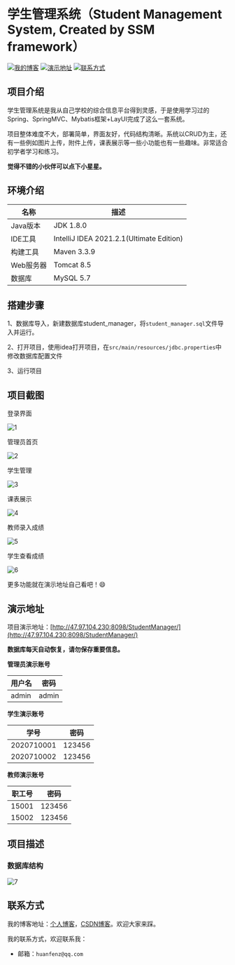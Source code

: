 # 学生管理系统（Student Management System, Created by SSM framework）

[![我的博客](https://img.shields.io/badge/%E6%88%91%E7%9A%84%E5%8D%9A%E5%AE%A2-huanfenz.top-brightgreen)](http://huanfenz.top)	[![演示地址](https://img.shields.io/badge/%E6%BC%94%E7%A4%BA%E5%9C%B0%E5%9D%80-%E7%82%B9%E5%87%BB%E6%9F%A5%E7%9C%8B-blue)](https://github.com/huanfenz/StudentManager#演示地址)	[![联系方式](https://img.shields.io/badge/%E8%81%94%E7%B3%BB%E6%96%B9%E5%BC%8F-%E7%82%B9%E5%87%BB%E6%9F%A5%E7%9C%8B-green)](https://github.com/huanfenz/StudentManager#联系方式)

## 项目介绍

学生管理系统是我从自己学校的综合信息平台得到灵感，于是使用学习过的Spring、SpringMVC、Mybatis框架+LayUI完成了这么一套系统。

项目整体难度不大，部署简单，界面友好，代码结构清晰。系统以CRUD为主，还有一些例如图片上传，附件上传，课表展示等一些小功能也有一些趣味。非常适合初学者学习和练习。

**觉得不错的小伙伴可以点下小星星。**

## 环境介绍

| 名称      | 描述                                     |
| --------- | ---------------------------------------- |
| Java版本  | JDK 1.8.0                                |
| IDE工具   | IntelliJ IDEA 2021.2.1(Ultimate Edition) |
| 构建工具  | Maven 3.3.9                              |
| Web服务器 | Tomcat 8.5                               |
| 数据库    | MySQL 5.7                                |

## 搭建步骤

1、数据库导入，新建数据库student_manager，将`student_manager.sql`文件导入并运行。

2、打开项目，使用idea打开项目，在`src/main/resources/jdbc.properties`中修改数据库配置文件

3、运行项目

## 项目截图

登录界面

![1](https://github.com/huanfenz/StudentManager/assets/49386166/063220a1-e5c1-416f-822b-3f7cb1ee6c00)


管理员首页

![2](https://github.com/huanfenz/StudentManager/assets/49386166/4eef6dee-8d54-4056-9c4d-17ba1449db75)


学生管理

![3](https://github.com/huanfenz/StudentManager/assets/49386166/3a128883-e2b0-4f93-8972-c35d6cb1e763)


课表展示

![4](https://github.com/huanfenz/StudentManager/assets/49386166/8f647837-bab5-49b9-9086-aedcff672da9)


教师录入成绩

![5](https://github.com/huanfenz/StudentManager/assets/49386166/6ae96c8a-af0a-4c20-9c08-d94f49ce4737)


学生查看成绩

![6](https://github.com/huanfenz/StudentManager/assets/49386166/e5141d6c-5529-4cd3-b80f-03d3a2dbf5a2)


更多功能就在演示地址自己看吧！:smile:

## 演示地址

项目演示地址：[http://47.97.104.230:8098/StudentManager/](http://47.97.104.230:8098/StudentManager/)

**数据库每天自动恢复，请勿保存重要信息。**

**管理员演示账号**

| 用户名 | 密码  |
| ------ | ----- |
| admin  | admin |

**学生演示账号**

| 学号       | 密码   |
| ---------- | ------ |
| 2020710001 | 123456 |
| 2020710002 | 123456 |

**教师演示账号**

| 职工号 | 密码   |
| ------ | ------ |
| 15001  | 123456 |
| 15002  | 123456 |

## 项目描述

### 数据库结构

![7](https://github.com/huanfenz/StudentManager/assets/49386166/bf4c968c-65e3-440e-8658-f9ca4fa38f4c)


## 联系方式

我的博客地址：[个人博客](http://huanfenz.top)，[CSDN博客](https://blog.csdn.net/qq_34245098?spm=1000.2115.3001.5343)。欢迎大家来踩。

我的联系方式，欢迎联系我：

*   邮箱：`huanfenz@qq.com`






